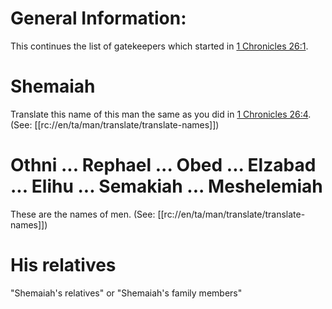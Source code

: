 # General Information:

This continues the list of gatekeepers which started in [1 Chronicles 26:1](../26/01.md).

# Shemaiah

Translate this name of this man the same as you did in [1 Chronicles 26:4](../26/04.md). (See: [[rc://en/ta/man/translate/translate-names]])

# Othni ... Rephael ... Obed ... Elzabad ... Elihu ... Semakiah ... Meshelemiah

These are the names of men. (See: [[rc://en/ta/man/translate/translate-names]])

# His relatives

"Shemaiah's relatives" or "Shemaiah's family members"

